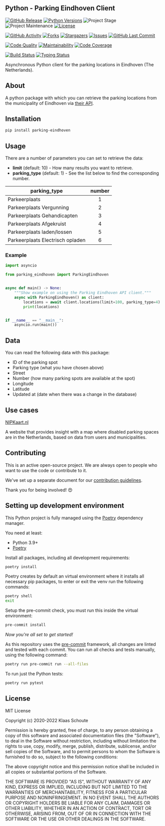 ## Python - Parking Eindhoven Client

<!-- PROJECT SHIELDS -->
[![GitHub Release][releases-shield]][releases]
[![Python Versions][python-versions-shield]][pypi]
![Project Stage][project-stage-shield]
![Project Maintenance][maintenance-shield]
[![License][license-shield]](LICENSE)

[![GitHub Activity][commits-shield]][commits-url]
[![Forks][forks-shield]][forks-url]
[![Stargazers][stars-shield]][stars-url]
[![Issues][issues-shield]][issues-url]
[![GitHub Last Commit][last-commit-shield]][commits-url]

[![Code Quality][code-quality-shield]][code-quality]
[![Maintainability][maintainability-shield]][maintainability-url]
[![Code Coverage][codecov-shield]][codecov-url]

[![Build Status][build-shield]][build-url]
[![Typing Status][typing-shield]][typing-url]

Asynchronous Python client for the parking locations in Eindhoven (The Netherlands).

## About

A python package with which you can retrieve the parking locations from the municipality of Eindhoven via [their API][api].

## Installation

```bash
pip install parking-eindhoven
```

## Usage

There are a number of parameters you can set to retrieve the data:

- **limit** (default: 10) - How many results you want to retrieve.
- **parking_type** (default: 1) - See the list below to find the corresponding number.

| parking_type | number |
| ------------ | :----: |
| Parkeerplaats | 1 |
| Parkeerplaats Vergunning | 2 |
| Parkeerplaats Gehandicapten | 3 |
| Parkeerplaats Afgekruist | 4 |
| Parkeerplaats laden/lossen | 5 |
| Parkeerplaats Electrisch opladen | 6 |

### Example

```python
import asyncio

from parking_eindhoven import ParkingEindhoven


async def main() -> None:
    """Show example on using the Parking Eindhoven API client."""
    async with ParkingEindhoven() as client:
        locations = await client.locations(limit=100, parking_type=4)
        print(locations)


if __name__ == "__main__":
    asyncio.run(main())
```

## Data

You can read the following data with this package:

- ID of the parking spot
- Parking type (what you have chosen above)
- Street
- Number (how many parking spots are available at the spot)
- Longitude
- Latitude
- Updated at (date when there was a change in the database)

## Use cases

[NIPKaart.nl][nipkaart]

A website that provides insight with a map where disabled parking spaces are in the Netherlands, based on data from users and municipalities.

## Contributing

This is an active open-source project. We are always open to people who want to
use the code or contribute to it.

We've set up a separate document for our
[contribution guidelines](CONTRIBUTING.md).

Thank you for being involved! :heart_eyes:

## Setting up development environment

This Python project is fully managed using the [Poetry][poetry] dependency
manager.

You need at least:

- Python 3.9+
- [Poetry][poetry-install]

Install all packages, including all development requirements:

```bash
poetry install
```

Poetry creates by default an virtual environment where it installs all
necessary pip packages, to enter or exit the venv run the following commands:

```bash
poetry shell
exit
```

Setup the pre-commit check, you must run this inside the virtual environment:

```bash
pre-commit install
```

*Now you're all set to get started!*

As this repository uses the [pre-commit][pre-commit] framework, all changes
are linted and tested with each commit. You can run all checks and tests
manually, using the following command:

```bash
poetry run pre-commit run --all-files
```

To run just the Python tests:

```bash
poetry run pytest
```

## License

MIT License

Copyright (c) 2020-2022 Klaas Schoute

Permission is hereby granted, free of charge, to any person obtaining a copy
of this software and associated documentation files (the "Software"), to deal
in the Software without restriction, including without limitation the rights
to use, copy, modify, merge, publish, distribute, sublicense, and/or sell
copies of the Software, and to permit persons to whom the Software is
furnished to do so, subject to the following conditions:

The above copyright notice and this permission notice shall be included in all
copies or substantial portions of the Software.

THE SOFTWARE IS PROVIDED "AS IS", WITHOUT WARRANTY OF ANY KIND, EXPRESS OR
IMPLIED, INCLUDING BUT NOT LIMITED TO THE WARRANTIES OF MERCHANTABILITY,
FITNESS FOR A PARTICULAR PURPOSE AND NONINFRINGEMENT. IN NO EVENT SHALL THE
AUTHORS OR COPYRIGHT HOLDERS BE LIABLE FOR ANY CLAIM, DAMAGES OR OTHER
LIABILITY, WHETHER IN AN ACTION OF CONTRACT, TORT OR OTHERWISE, ARISING FROM,
OUT OF OR IN CONNECTION WITH THE SOFTWARE OR THE USE OR OTHER DEALINGS IN THE
SOFTWARE.

[api]: https://data.eindhoven.nl/explore/dataset/parkeerplaatsen/information
[nipkaart]: https://www.nipkaart.nl

<!-- MARKDOWN LINKS & IMAGES -->
[build-shield]: https://github.com/klaasnicolaas/python-parking-eindhoven/actions/workflows/tests.yaml/badge.svg
[build-url]: https://github.com/klaasnicolaas/python-parking-eindhoven/actions/workflows/tests.yaml
[code-quality-shield]: https://img.shields.io/lgtm/grade/python/g/klaasnicolaas/python-parking-eindhoven.svg?logo=lgtm&logoWidth=18
[code-quality]: https://lgtm.com/projects/g/klaasnicolaas/python-parking-eindhoven/context:python
[commits-shield]: https://img.shields.io/github/commit-activity/y/klaasnicolaas/python-parking-eindhoven.svg
[commits-url]: https://github.com/klaasnicolaas/python-parking-eindhoven/commits/main
[codecov-shield]: https://codecov.io/gh/klaasnicolaas/python-parking-eindhoven/branch/main/graph/badge.svg?token=4AMI23ZT7C
[codecov-url]: https://codecov.io/gh/klaasnicolaas/python-parking-eindhoven
[forks-shield]: https://img.shields.io/github/forks/klaasnicolaas/python-parking-eindhoven.svg
[forks-url]: https://github.com/klaasnicolaas/python-parking-eindhoven/network/members
[issues-shield]: https://img.shields.io/github/issues/klaasnicolaas/python-parking-eindhoven.svg
[issues-url]: https://github.com/klaasnicolaas/python-parking-eindhoven/issues
[license-shield]: https://img.shields.io/github/license/klaasnicolaas/python-parking-eindhoven.svg
[last-commit-shield]: https://img.shields.io/github/last-commit/klaasnicolaas/python-parking-eindhoven.svg
[maintenance-shield]: https://img.shields.io/maintenance/yes/2022.svg
[maintainability-shield]: https://api.codeclimate.com/v1/badges/5756f943554d4c6ffa9f/maintainability
[maintainability-url]: https://codeclimate.com/github/klaasnicolaas/python-parking-eindhoven/maintainability
[project-stage-shield]: https://img.shields.io/badge/project%20stage-experimental-yellow.svg
[pypi]: https://pypi.org/project/parking-eindhoven/
[python-versions-shield]: https://img.shields.io/pypi/pyversions/parking-eindhoven
[typing-shield]: https://github.com/klaasnicolaas/python-parking-eindhoven/actions/workflows/typing.yaml/badge.svg
[typing-url]: https://github.com/klaasnicolaas/python-parking-eindhoven/actions/workflows/typing.yaml
[releases-shield]: https://img.shields.io/github/release/klaasnicolaas/python-parking-eindhoven.svg
[releases]: https://github.com/klaasnicolaas/python-parking-eindhoven/releases
[stars-shield]: https://img.shields.io/github/stars/klaasnicolaas/python-parking-eindhoven.svg
[stars-url]: https://github.com/klaasnicolaas/python-parking-eindhoven/stargazers

[poetry-install]: https://python-poetry.org/docs/#installation
[poetry]: https://python-poetry.org
[pre-commit]: https://pre-commit.com
